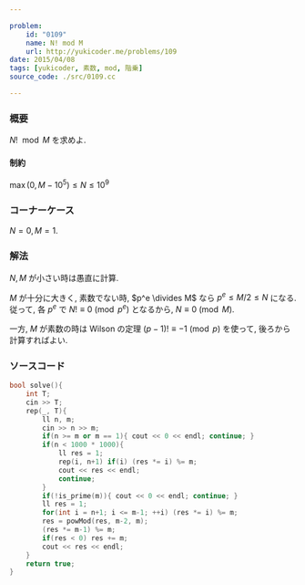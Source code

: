 ```yaml
---

problem:
    id: "0109"
    name: N! mod M
    url: http://yukicoder.me/problems/109
date: 2015/04/08
tags: [yukicoder, 素数, mod, 階乗]
source_code: ./src/0109.cc

---
```


### 概要

$N! \mod M$ を求めよ.

#### 制約

$\max(0, M - 10^5) \le N \le 10^9$

### コーナーケース

$N = 0, M = 1$.

### 解法

$N, M$ が小さい時は愚直に計算.

$M$ が十分に大きく, 素数でない時, $p^e \divides M$ なら $p^e \le M/2 \le N$ になる.
従って, 各 $p^e$ で $N! \equiv 0 \pmod p^e$ となるから, $N \equiv 0 \pmod M$.

一方, $M$ が素数の時は Wilson の定理 $(p-1)! \equiv -1 \pmod p$ を使って, 後ろから計算すればよい.

### ソースコード
~~~ cpp
bool solve(){
    int T;
    cin >> T;
    rep(_, T){
        ll n, m;
        cin >> n >> m;
        if(n >= m or m == 1){ cout << 0 << endl; continue; }
        if(n < 1000 * 1000){
            ll res = 1;
            rep(i, n+1) if(i) (res *= i) %= m;
            cout << res << endl;
            continue;
        }
        if(!is_prime(m)){ cout << 0 << endl; continue; }
        ll res = 1;
        for(int i = n+1; i <= m-1; ++i) (res *= i) %= m;
        res = powMod(res, m-2, m);
        (res *= m-1) %= m;
        if(res < 0) res += m;
        cout << res << endl;
    }
    return true;
}
~~~

